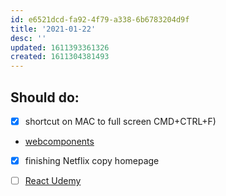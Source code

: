 ```yaml
---
id: e6521dcd-fa92-4f79-a338-6b6783204d9f
title: '2021-01-22'
desc: ''
updated: 1611393361326
created: 1611304381493
---
```


## Should do:

- [x] shortcut on MAC to full screen CMD+CTRL+F)
- [webcomponents](https://github.com/WICG/webcomponents)
- [x] finishing Netflix copy homepage
- [ ] [React Udemy](https://www.udemy.com/course/react-for-the-rest-of-us/learn/lecture/17797254#overview)

